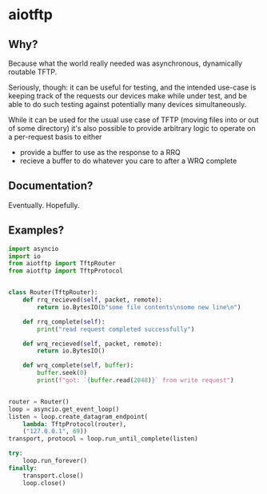 aiotftp
=======

## Why?

Because what the world really needed was asynchronous, dynamically
routable TFTP.

Seriously, though: it can be useful for testing, and the intended use-case
is keeping track of the requests our devices make while under test, and
be able to do such testing against potentially many devices simultaneously.

While it can be used for the usual use case of TFTP (moving files into or
out of some directory) it's also possible to provide arbitrary logic to
operate on a per-request basis to either

* provide a buffer to use as the response to a RRQ
* recieve a buffer to do whatever you care to after a WRQ complete

## Documentation?

Eventually. Hopefully.

## Examples?

```python
import asyncio
import io
from aiotftp import TftpRouter
from aiotftp import TftpProtocol


class Router(TftpRouter):
    def rrq_recieved(self, packet, remote):
        return io.BytesIO(b"some file contents\nsome new line\n")

    def rrq_complete(self):
        print("read request completed successfully")

    def wrq_recieved(self, packet, remote):
        return io.BytesIO()

    def wrq_complete(self, buffer):
        buffer.seek(0)
        print(f"got: `{buffer.read(2048)}` from write request")


router = Router()
loop = asyncio.get_event_loop()
listen = loop.create_datagram_endpoint(
    lambda: TftpProtocol(router),
    ("127.0.0.1", 69))
transport, protocol = loop.run_until_complete(listen)

try:
    loop.run_forever()
finally:
    transport.close()
    loop.close()
```
